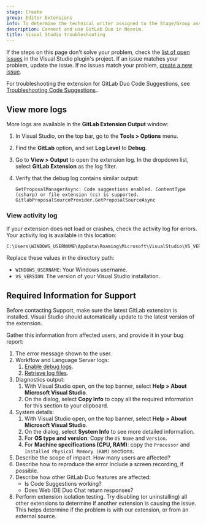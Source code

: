 ```yaml
---
stage: Create
group: Editor Extensions
info: To determine the technical writer assigned to the Stage/Group associated with this page, see https://handbook.gitlab.com/handbook/product/ux/technical-writing/#assignments
description: Connect and use GitLab Duo in Neovim.
title: Visual Studio troubleshooting
---
```


If the steps on this page don't solve your problem, check the
[list of open issues](https://gitlab.com/gitlab-org/editor-extensions/gitlab-visual-studio-extension/-/issues/?sort=created_date&state=opened&first_page_size=100)
in the Visual Studio plugin's project. If an issue matches your problem, update the issue.
If no issues match your problem, [create a new issue](https://gitlab.com/gitlab-org/editor-extensions/gitlab-visual-studio-extension/-/issues/new).

For troubleshooting the extension for GitLab Duo Code Suggestions,
see [Troubleshooting Code Suggestions](../../user/project/repository/code_suggestions/troubleshooting.md#microsoft-visual-studio-troubleshooting)..

## View more logs

More logs are available in the **GitLab Extension Output** window:

1. In Visual Studio, on the top bar, go to the **Tools > Options** menu.
1. Find the **GitLab** option, and set **Log Level** to **Debug**.
1. Go to **View > Output** to open the extension log. In the dropdown list, select **GitLab Extension** as the log filter.
1. Verify that the debug log contains similar output:

   ```shell
   GetProposalManagerAsync: Code suggestions enabled. ContentType (csharp) or file extension (cs) is supported.
   GitlabProposalSourceProvider.GetProposalSourceAsync
   ```

### View activity log

If your extension does not load or crashes, check the activity log for errors.
Your activity log is available in this location:

```plaintext
C:\Users\WINDOWS_USERNAME\AppData\Roaming\Microsoft\VisualStudio\VS_VERSION\ActivityLog.xml
```

Replace these values in the directory path:

- `WINDOWS_USERNAME`: Your Windows username.
- `VS_VERSION`: The version of your Visual Studio installation.

## Required Information for Support

Before contacting Support, make sure the latest GitLab extension is installed. Visual Studio should automatically update to the latest version of the extension.

Gather this information from affected users, and provide it in your bug report:

1. The error message shown to the user.
1. Workflow and Language Server logs:
   1. [Enable debug logs](#view-more-logs).
   1. [Retrieve log files](#view-activity-log).
1. Diagnostics output:
   1. With Visual Studio open, on the top banner, select **Help > About Microsoft Visual Studio**.
   1. On the dialog, select **Copy Info** to copy all the required information for this section to your clipboard.
1. System details:
   1. With Visual Studio open, on the top banner, select **Help > About Microsoft Visual Studio**.
   1. On the dialog, select **System Info** to see more detailed information.
   1. For **OS type and version**: Copy the `OS Name` and `Version`.
   1. For **Machine specifications (CPU, RAM)**: copy the `Processor` and `Installed Physical Memory (RAM)` sections.
1. Describe the scope of impact. How many users are affected?
1. Describe how to reproduce the error Include a screen recording, if possible.
1. Describe how other GitLab Duo features are affected:
   - Is Code Suggestions working?
   - Does Web IDE Duo Chat return responses?
1. Perform extension isolation testing. Try disabling (or uninstalling) all other extensions to determine
   if another extension is causing the issue. This helps determine if the problem is with our extension,
   or from an external source.
